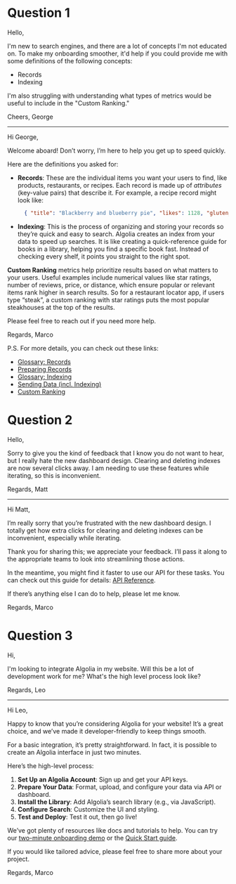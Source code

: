 # Question 1

Hello,

I'm new to search engines, and there are a lot of concepts I'm not educated on. To make my onboarding smoother, it'd help if you could provide me with some definitions of the following concepts:

- Records
- Indexing

I'm also struggling with understanding what types of metrics would be useful to include in the "Custom Ranking."

Cheers,
George

---

Hi George,

Welcome aboard! Don’t worry, I’m here to help you get up to speed quickly.

Here are the definitions you asked for:

- **Records**: These are the individual items you want your users to find, like products, restaurants, or recipes. Each record is made up of *attributes* (key-value pairs) that describe it.
  For example, a recipe record might look like:
  ```json
    { "title": "Blackberry and blueberry pie", "likes": 1128, "gluten_free": false }
  ```
- **Indexing**: This is the process of organizing and storing your records so they’re quick and easy to search. Algolia creates an index from your data to speed up searches. 
  It is like creating a quick-reference guide for books in a library, helping you find a specific book fast. Instead of checking every shelf, it points you straight to the right spot.

**Custom Ranking** metrics help prioritize results based on what matters to your users. Useful examples include numerical values like star ratings, number of reviews, price, or distance, which ensure popular or relevant items rank higher in search results.
So for a restaurant locator app, if users type “steak”, a custom ranking with star ratings puts the most popular steakhouses at the top of the results.

Please feel free to reach out if you need more help.

Regards,
Marco

P.S. For more details, you can check out these links:  
- [Glossary: Records](https://www.algolia.com/doc/glossary/#record)  
- [Preparing Records](https://www.algolia.com/doc/guides/sending-and-managing-data/prepare-your-data/#algolia-records)  
- [Glossary: Indexing](https://www.algolia.com/doc/glossary/#index)  
- [Sending Data (incl. Indexing)](https://www.algolia.com/doc/guides/sending-and-managing-data/send-and-update-your-data/)  
- [Custom Ranking](https://www.algolia.com/doc/guides/managing-results/must-do/custom-ranking/)

# Question 2

Hello,

Sorry to give you the kind of feedback that I know you do not want to hear, but I really hate the new dashboard design. Clearing and deleting indexes are now several clicks away. I am needing to use these features while iterating, so this is inconvenient.

Regards,
Matt

---

Hi Matt,

I’m really sorry that you’re frustrated with the new dashboard design. I totally get how extra clicks for clearing and deleting indexes can be inconvenient, especially while iterating.

Thank you for sharing this; we appreciate your feedback. I’ll pass it along to the appropriate teams to look into streamlining those actions.

In the meantime, you might find it faster to use our API for these tasks. You can check out this guide for details: [API Reference](https://www.algolia.com/doc/api-reference/api-methods/delete-index/).

If there’s anything else I can do to help, please let me know.

Regards,
Marco

# Question 3

Hi,

I'm looking to integrate Algolia in my website. Will this be a lot of development work for me? What's the high level process look like?

Regards,
Leo

---

Hi Leo,

Happy to know that you’re considering Algolia for your website! It’s a great choice, and we’ve made it developer-friendly to keep things smooth.

For a basic integration, it’s pretty straightforward. In fact, it is possible to create an Algolia interface in just two minutes. 

Here’s the high-level process:

1. **Set Up an Algolia Account**: Sign up and get your API keys.
2. **Prepare Your Data**: Format, upload, and configure your data via API or dashboard.  
3. **Install the Library**: Add Algolia’s search library (e.g., via JavaScript).  
4. **Configure Search**: Customize the UI and styling.  
5. **Test and Deploy**: Test it out, then go live!

We’ve got plenty of resources like docs and tutorials to help. You can try our [two-minute onboarding demo](https://www.algolia.com/doc/onboarding/) or the [Quick Start guide](https://www.algolia.com/doc/guides/getting-started/quick-start/). 

If you would like tailored advice, please feel free to share more about your project.

Regards,
Marco
